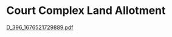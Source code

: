 # Court Complex Land Allotment

  

[D\_396\_1676521729889.pdf](../files/4fd479c9-3fef-4292-861e-2c20a9524ba7.pdf)